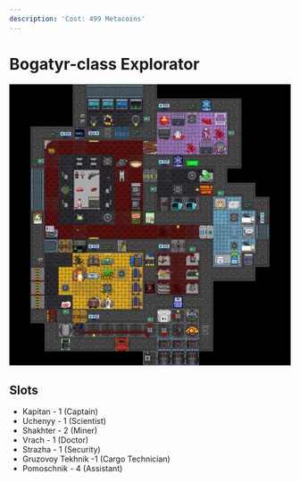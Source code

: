 ```yaml
---
description: 'Cost: 499 Metacoins'
---
```


# Bogatyr-class Explorator

![](<../.gitbook/assets/image (39).png>)

## Slots

* Kapitan - 1 (Captain)
* Uchenyy - 1 (Scientist)
* Shakhter - 2 (Miner)
* Vrach - 1 (Doctor)
* Strazha - 1 (Security)
* Gruzovoy Tekhnik -1 (Cargo Technician)&#x20;
* Pomoschnik - 4 (Assistant)
